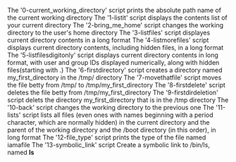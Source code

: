 The '0-current_working_directory' script prints the absolute path name of the current working directory
The '1-listit' script displays the contents list of your current directory
The '2-bring_me_home' script changes the working directory to the user's home directory
The '3-listfiles' script displayes current directory contents in a long format
The '4-listmorefiles' script displays current directory contents, including hidden files, in a long format
The '5-listfilesdigitonly' script displays current directory contents in long format, with user and group IDs displayed numerically, along with hidden files(starting with .)
The '6-firstdirectory' script creates a directory named my_first_directory in the /tmp/ directory
The '7-movethatfile' script moves the file betty from /tmp/ to /tmp/my_first_directory
The '8-firstdelete' script deletes the file betty from /tmp/my_first_directory
The '9-firstdirdeletion' script delets the directory my_first_directory that is in the /tmp directory
The '10-back' script changes the working directory to the previous one
The '11-lists' script lists all files (even ones with names beginning with a period character, which are normally hidden) in the current directory and the parent of the working directory and the /boot directory (in this order), in long format
The '12-file_type' script prints the type of the file named iamafile
The '13-symbolic_link' script Create a symbolic link to /bin/ls, named __ls__

